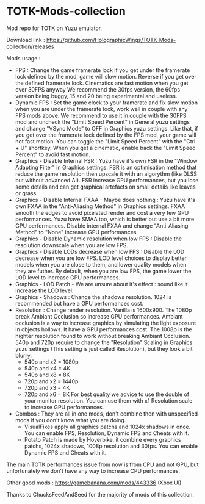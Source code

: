 # TOTK-Mods-collection
Mod repo for TOTK on Yuzu emulator.

Download link : https://github.com/HolographicWings/TOTK-Mods-collection/releases

Mods usage :
- FPS : Change the game framerate lock
	If you get under the framerate lock defined by the mod, game will slow motion.
	Reverse if you get over the defined framerate lock.
	Cinematics are fast motion when you get over 30FPS anyway
	We recommend the 30fps version, the 60fps version being buggy, 15 and 20 being experimental and useless.
- Dynamic FPS : Set the game clock to your framerate and fix slow motion when you are under the framerate lock, work well in couple with any FPS mods above.
	We recommend to use it in couple with the 30FPS mod and uncheck the "Limit Speed Percent" in General yuzu settings and change "VSync Mode" to OFF in Graphics yuzu settings.
	Like that, if you get over the framerate lock defined by the FPS mod, your game will not fast motion.
	You can toggle the "Limit Speed Percent" with the "Ctrl + U" shortkey.
	When you get a cinematic, enable back the "Limit Speed Percent" to avoid fast motion.
- Graphics - Disable Internal FSR : Yuzu have it's own FSR in the "Window Adapting Filter" in Graphics settings.
	FSR is an optimisation method that reduce the game resolution then upscale it with an algorythm (like DLSS but without advanced AI).
	FSR increase GPU performances, but you lose some details and can get graphical artefacts on small details like leaves or grass.
- Graphics - Disable Internal FXAA - Maybe does nothing : Yuzu have it's own FXAA in the "Anti-Aliasing Method" in Graphics settings.
	FXAA smooth the edges to avoid pixelated render and cost a very few GPU performances.
	Yuzu have SMAA too, which is better but use a bit more GPU performances.
	Disable internal FXAA and change "Anti-Aliasing Method" to "None" increase GPU performances
- Graphics - Disable Dynamic resolution when low FPS : Disable the resolution downscale when you are low FPS.
- Graphics - Disable LODs decrease when low FPS : Disable the LOD decrease when you are low FPS.
	LOD level choices to display better models when you are close to them, and lower quality models when they are futher.
	By default, when you are low FPS, the game lower the LOD level to increase GPU performances.
- Graphics - LOD Patch - We are unsure about it's effect : sound like it increase the LOD level.
- Graphics - Shadows : Change the shadows resolution.
	1024 is recommended but have a GPU performances cost.
- Resolution : Change render resolution. Vanilla is 1600x900.
	The 1080p break Ambiant Occlusion so increase GPU performances.
	Ambiant occlusion is a way to increase graphics by simulating the light exposure in objects hollows. It have a GPU performances cost.
	The 1008p is the highter resolution found to work without breaking Ambiant Occlusion.
	540p and 720p require to change the "Resolution" Scaling in Graphics yuzu settings (This setting is just called Resolution), but they look a bit blurry.
	- 540p and x2 = 1080p
	- 540p and x4 = 4K
	- 540p and x8 = 8K
	- 720p and x2 = 1440p
	- 720p and x3 = 4K
	- 720p and x6 = 8K
	For best quality we advice to use the double of your monitor resolution.
	You can use them with x1 Resolution scale to increase GPU performances.
- Combos : They are all in one mods, don't combine then with unspecified mods if you don't know what you are doing.
	- VisualFixes apply all graphics patchs and 1024x shadows in once. You can enable FPS, Resolution, Dynamic FPS and Cheats with it.
	- Potato Patch is made by Hoverbike, it combine every graphics patchs, 1024x shadows, 1008p resolution and 30fps. You can enable Dynamic FPS and Cheats with it.

The main TOTK performances issue from now is from CPU and not GPU, but unfortunately we don't have any way to increase CPU performances.



Other good mods : https://gamebanana.com/mods/443336 (Xbox UI)

Thanks to ChucksFeedAndSeed for the majority of mods of this collection.
